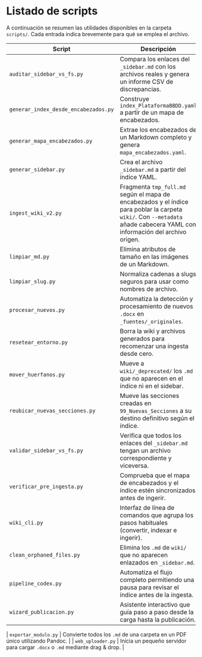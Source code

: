 # Listado de scripts

A continuación se resumen las utilidades disponibles en la carpeta `scripts/`. Cada entrada indica brevemente para qué se emplea el archivo.

| Script | Descripción |
| ------ | ----------- |
| `auditar_sidebar_vs_fs.py` | Compara los enlaces del `_sidebar.md` con los archivos reales y genera un informe CSV de discrepancias. |
| `generar_index_desde_encabezados.py` | Construye `index_PlataformaBBDD.yaml` a partir de un mapa de encabezados. |
| `generar_mapa_encabezados.py` | Extrae los encabezados de un Markdown completo y genera `mapa_encabezados.yaml`. |
| `generar_sidebar.py` | Crea el archivo `_sidebar.md` a partir del índice YAML. |
| `ingest_wiki_v2.py` | Fragmenta `tmp_full.md` según el mapa de encabezados y el índice para poblar la carpeta `wiki/`. Con `--metadata` añade cabecera YAML con información del archivo origen. |
| `limpiar_md.py` | Elimina atributos de tamaño en las imágenes de un Markdown. |
| `limpiar_slug.py` | Normaliza cadenas a slugs seguros para usar como nombres de archivo. |
| `procesar_nuevos.py` | Automatiza la detección y procesamiento de nuevos `.docx` en `_fuentes/_originales`. |
| `resetear_entorno.py` | Borra la wiki y archivos generados para recomenzar una ingesta desde cero. |
| `mover_huerfanos.py` | Mueve a `wiki/_deprecated/` los `.md` que no aparecen en el índice ni en el sidebar. |
| `reubicar_nuevas_secciones.py` | Mueve las secciones creadas en `99_Nuevas_Secciones` a su destino definitivo según el índice. |
| `validar_sidebar_vs_fs.py` | Verifica que todos los enlaces del `_sidebar.md` tengan un archivo correspondiente y viceversa. |
| `verificar_pre_ingesta.py` | Comprueba que el mapa de encabezados y el índice estén sincronizados antes de ingerir. |
| `wiki_cli.py` | Interfaz de línea de comandos que agrupa los pasos habituales (convertir, indexar e ingerir). |
| `clean_orphaned_files.py` | Elimina los `.md` de `wiki/` que no aparecen enlazados en `_sidebar.md`. |
| `pipeline_codex.py` | Automatiza el flujo completo permitiendo una pausa para revisar el índice antes de la ingesta. |
| `wizard_publicacion.py` | Asistente interactivo que guía paso a paso desde la carga hasta la publicación. |

| `exportar_modulo.py` | Convierte todos los `.md` de una carpeta en un PDF único utilizando Pandoc. |
| `web_uploader.py` | Inicia un pequeño servidor para cargar `.docx` o `.md` mediante drag & drop. |

